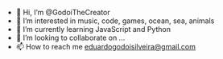 - 👋 Hi, I’m @GodoiTheCreator
- 👀 I’m interested in music, code, games, ocean, sea, animals 
- 🌱 I’m currently learning JavaScript and Python
- 💞️ I’m looking to collaborate on ...
- 📫 How to reach me eduardogodoisilveira@gmail.com

<!---
GodoiTheCreator/GodoiTheCreator is a ✨ special ✨ repository because its `README.md` (this file) appears on your GitHub profile.
You can click the Preview link to take a look at your changes.
--->
